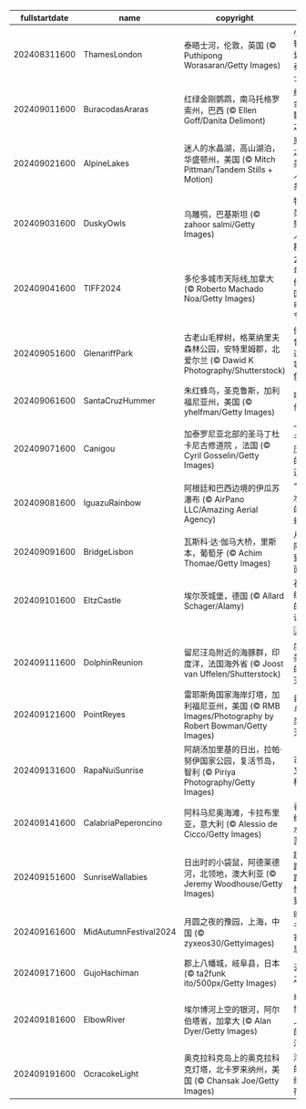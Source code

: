 |fullstartdate|name|copyright|title|image|
|--|--|--|--|--|
202408311600|ThamesLondon|泰晤士河，伦敦，英国 (© Puthipong Worasaran/Getty Images)|小船轻轻划过泰晤士河|![](/zh-CN/2024/09/202408311600ThamesLondon.jpg)|
202409011600|BuracodasAraras|红绿金刚鹦鹉，南马托格罗索州，巴西 (© Ellen Goff/Danita Delimont)|红绿金刚鹦鹉之家|![](/zh-CN/2024/09/202409011600BuracodasAraras.jpg)|
202409021600|AlpineLakes|迷人的水晶湖，高山湖泊，华盛顿州，美国 (© Mitch Pittman/Tandem Stills + Motion)|原始之美，人人共享|![](/zh-CN/2024/09/202409021600AlpineLakes.jpg)|
202409031600|DuskyOwls|乌雕鸮，巴基斯坦 (© zahoor salmi/Getty Images)|物以类聚，人以群分|![](/zh-CN/2024/09/202409031600DuskyOwls.jpg)|
202409041600|TIFF2024|多伦多城市天际线,加拿大 (© Roberto Machado Noa/Getty Images)|2024年多伦多国际电影节|![](/zh-CN/2024/09/202409041600TIFF2024.jpg)|
202409051600|GlenariffPark|古老山毛榉树，格莱纳里夫森林公园，安特里姆郡，北爱尔兰 (© Dawid K Photography/Shutterstock)|你可曾见过此等景色|![](/zh-CN/2024/09/202409051600GlenariffPark.jpg)|
202409061600|SantaCruzHummer|朱红蜂鸟，圣克鲁斯，加利福尼亚州，美国 (© yhelfman/Getty Images)|嗡嗡作响|![](/zh-CN/2024/09/202409061600SantaCruzHummer.jpg)|
202409071600|Canigou|加泰罗尼亚北部的圣马丁杜卡尼古修道院 ，法国 (© Cyril Gosselin/Getty Images)|一座千年历史的修道院|![](/zh-CN/2024/09/202409071600Canigou.jpg)|
202409081600|IguazuRainbow|阿根廷和巴西边境的伊瓜苏瀑布 (© AirPano LLC/Amazing Aerial Agency)|“大水”中的彩虹波|![](/zh-CN/2024/09/202409081600IguazuRainbow.jpg)|
202409091600|BridgeLisbon|瓦斯科·达·伽马大桥，里斯本，葡萄牙 (© Achim Thomae/Getty Images)|从天际线到水面|![](/zh-CN/2024/09/202409091600BridgeLisbon.jpg)|
202409101600|EltzCastle|埃尔茨城堡，德国 (© Allard Schager/Alamy)|石头编织的童话|![](/zh-CN/2024/09/202409101600EltzCastle.jpg)|
||||![](/zh-CN/2024/09/.jpg)|
202409111600|DolphinReunion|留尼汪岛附近的海豚群，印度洋，法国海外省 (© Joost van Uffelen/Shutterstock)|度过美好的一天|![](/zh-CN/2024/09/202409111600DolphinReunion.jpg)|
202409121600|PointReyes|雷耶斯角国家海岸灯塔，加利福尼亚州，美国 (© RMB Images/Photography by Robert Bowman/Getty Images)|自然与人类的天堂|![](/zh-CN/2024/09/202409121600PointReyes.jpg)|
202409131600|RapaNuiSunrise|阿胡汤加里基的日出，拉帕·努伊国家公园，复活节岛，智利 (© Piriya Photography/Getty Images)|古老又神秘|![](/zh-CN/2024/09/202409131600RapaNuiSunrise.jpg)|
202409141600|CalabriaPeperoncino|阿科马尼奥海滩，卡拉布里亚，意大利 (© Alessio de Cicco/Getty Images)|香料红和水晶蓝|![](/zh-CN/2024/09/202409141600CalabriaPeperoncino.jpg)|
202409151600|SunriseWallabies|日出时的小袋鼠，阿德莱德河，北领地，澳大利亚 (© Jeremy Woodhouse/Getty Images)|蹦蹦跳跳，快乐到老|![](/zh-CN/2024/09/202409151600SunriseWallabies.jpg)|
202409161600|MidAutumnFestival2024|月圆之夜的豫园，上海，中国 (© zyxeos30/Gettyimages)|明月千里寄相思|![](/zh-CN/2024/09/202409161600MidAutumnFestival2024.jpg)|
202409171600|GujoHachiman|郡上八幡城，岐阜县，日本 (© ta2funk ito/500px/Getty Images)|云中之城|![](/zh-CN/2024/09/202409171600GujoHachiman.jpg)|
202409181600|ElbowRiver|埃尔博河上空的银河，阿尔伯塔省，加拿大 (© Alan Dyer/Getty Images)|埃尔博河上空的银河|![](/zh-CN/2024/09/202409181600ElbowRiver.jpg)|
202409191600|OcracokeLight|奥克拉科克岛上的奥克拉科克灯塔，北卡罗来纳州，美国 (© Chansak Joe/Getty Images)|海盗的最终归宿|![](/zh-CN/2024/09/202409191600OcracokeLight.jpg)|
